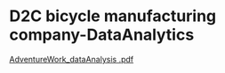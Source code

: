 # D2C bicycle manufacturing company-DataAnalytics

[AdventureWork_dataAnalysis .pdf](https://github.com/niladri-dey/AdventureWorks---D2C-bicycle-manufacturing-company-Data-Analytics/files/12139586/AdventureWork_dataAnalysis.pdf)
